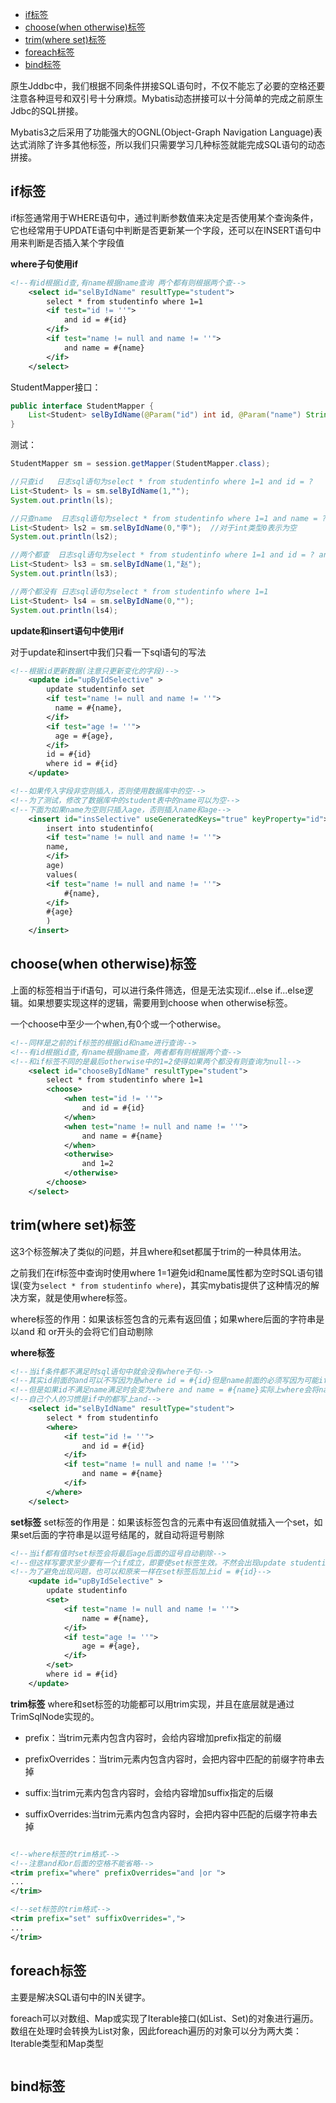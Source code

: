 <!-- TOC -->

- [if标签](#if标签)
- [choose(when otherwise)标签](#choosewhen-otherwise标签)
- [trim(where set)标签](#trimwhere-set标签)
- [foreach标签](#foreach标签)
- [bind标签](#bind标签)

<!-- /TOC -->
原生Jddbc中，我们根据不同条件拼接SQL语句时，不仅不能忘了必要的空格还要注意各种逗号和双引号十分麻烦。Mybatis动态拼接可以十分简单的完成之前原生Jdbc的SQL拼接。

Mybatis3之后采用了功能强大的OGNL(Object-Graph Navigation Language)表达式消除了许多其他标签，所以我们只需要学习几种标签就能完成SQL语句的动态拼接。

## if标签
if标签通常用于WHERE语句中，通过判断参数值来决定是否使用某个查询条件，它也经常用于UPDATE语句中判断是否更新某一个字段，还可以在INSERT语句中用来判断是否插入某个字段值

**where子句使用if**
```xml
<!--有id根据id查,有name根据name查询 两个都有则根据两个查-->
    <select id="selByIdName" resultType="student">
        select * from studentinfo where 1=1
        <if test="id != ''">
            and id = #{id}
        </if>
        <if test="name != null and name != ''">
            and name = #{name}
        </if>
    </select>
```
StudentMapper接口：
```java
public interface StudentMapper {
    List<Student> selByIdName(@Param("id") int id, @Param("name") String name);
}
```
测试：
```java
StudentMapper sm = session.getMapper(StudentMapper.class);

//只查id   日志sql语句为select * from studentinfo where 1=1 and id = ?
List<Student> ls = sm.selByIdName(1,"");
System.out.println(ls);

//只查name  日志sql语句为select * from studentinfo where 1=1 and name = ?
List<Student> ls2 = sm.selByIdName(0,"李");  //对于int类型0表示为空
System.out.println(ls2);

//两个都查  日志sql语句为select * from studentinfo where 1=1 and id = ? and name = ?
List<Student> ls3 = sm.selByIdName(1,"赵");
System.out.println(ls3);

//两个都没有 日志sql语句为select * from studentinfo where 1=1
List<Student> ls4 = sm.selByIdName(0,"");
System.out.println(ls4);
```

**update和insert语句中使用if**

对于update和insert中我们只看一下sql语句的写法

```xml
<!--根据id更新数据(注意只更新变化的字段)-->
    <update id="upByIdSelective" >
        update studentinfo set
        <if test="name != null and name != ''">
          name = #{name},
        </if>
        <if test="age != ''">
          age = #{age},
        </if>
        id = #{id}
        where id = #{id}
    </update>

<!--如果传入字段非空则插入，否则使用数据库中的空-->
<!--为了测试，修改了数据库中的student表中的name可以为空-->
<!--下面为如果name为空则只插入age，否则插入name和age-->
    <insert id="insSelective" useGeneratedKeys="true" keyProperty="id">
        insert into studentinfo(
        <if test="name != null and name != ''">
        name,
        </if>
        age)
        values(
        <if test="name != null and name != ''">
            #{name},
        </if>
        #{age}
        )
    </insert>   
```

## choose(when otherwise)标签
上面的<if>标签相当于if语句，可以进行条件筛选，但是无法实现if...else if...else逻辑。如果想要实现这样的逻辑，需要用到choose when otherwise标签。

一个choose中至少一个when,有0个或一个otherwise。

```xml
<!--同样是之前的if标签的根据id和name进行查询-->
<!--有id根据id查,有name根据name查，两者都有则根据两个查-->
<!--和if标签不同的是最后otherwise中的1=2使得如果两个都没有则查询为null-->
    <select id="chooseByIdName" resultType="student">
        select * from studentinfo where 1=1
        <choose>
            <when test="id != ''">
                and id = #{id}
            </when>
            <when test="name != null and name != ''">
                and name = #{name}
            </when>
            <otherwise>
                and 1=2
            </otherwise>
        </choose>
    </select>
```
## trim(where set)标签
这3个标签解决了类似的问题，并且where和set都属于trim的一种具体用法。

之前我们在if标签中查询时使用where 1=1避免id和name属性都为空时SQL语句错误(变为`select * from studentinfo where`)，其实mybatis提供了这种情况的解决方案，就是使用where标签。

where标签的作用：如果该标签包含的元素有返回值；如果where后面的字符串是以and 和 or开头的会将它们自动剔除

**where标签**
```xml
<!--当if条件都不满足时sql语句中就会没有where子句-->
<!--其实id前面的and可以不写因为是where id = #{id}但是name前面的必须写因为可能if条件都满足-->
<!--但是如果id不满足name满足时会变为where and name = #{name}实际上where会将name前面的and剔除-->
<!--自己个人的习惯是if中的都写上and-->
    <select id="selByIdName" resultType="student">
        select * from studentinfo
        <where>
            <if test="id != ''">
                and id = #{id}
            </if>
            <if test="name != null and name != ''">
                and name = #{name}
            </if>
        </where>
    </select>
```
**set标签**
set标签的作用是：如果该标签包含的元素中有返回值就插入一个set，如果set后面的字符串是以逗号结尾的，就自动将逗号剔除
```xml
<!--当if都有值时set标签会将最后age后面的逗号自动剔除-->
<!--但这样写要求至少要有一个if成立，即要使set标签生效。不然会出现update studentinfo where id = #{id}-->
<!--为了避免出现问题，也可以和原来一样在set标签后加上id = #{id}-->
    <update id="upByIdSelective" >
        update studentinfo
        <set>
            <if test="name != null and name != ''">
                name = #{name},
            </if>
            <if test="age != ''">
                age = #{age},
            </if>
        </set>
        where id = #{id}
    </update>
```

**trim标签**
where和set标签的功能都可以用trim实现，并且在底层就是通过TrimSqlNode实现的。

- prefix：当trim元素内包含内容时，会给内容增加prefix指定的前缀

- prefixOverrides：当trim元素内包含内容时，会把内容中匹配的前缀字符串去掉

- suffix:当trim元素内包含内容时，会给内容增加suffix指定的后缀

- suffixOverrides:当trim元素内包含内容时，会把内容中匹配的后缀字符串去掉

```xml

<!--where标签的trim格式-->
<!--注意and和or后面的空格不能省略-->
<trim prefix="where" prefixOverrides="and |or ">
...
</trim>

<!--set标签的trim格式-->
<trim prefix="set" suffixOverrides=",">
...
</trim>
```
## foreach标签
主要是解决SQL语句中的IN关键字。

foreach可以对数组、Map或实现了Iterable接口(如List、Set)的对象进行遍历。数组在处理时会转换为List对象，因此foreach遍历的对象可以分为两大类：Iterable类型和Map类型

```xml

```
## bind标签

```xml

```